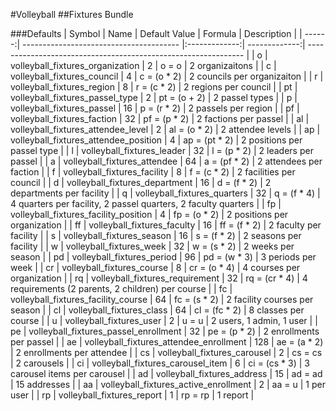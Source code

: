 #Volleyball
##Fixtures Bundle

###Defaults
| Symbol | Name                                    | Default Value | Formula       | Description |
| ------:| --------------------------------------- |:-------------:| -------------:| -------------------------------------------------------------- |
| o      | volleyball_fixtures_organization        | 2             | o = o         | 2 organizaitons                                                |
| c      | volleyball_fixtures_council             | 4             | c = (o * 2)   | 2 councils per organizaiton                                    |
| r      | volleyball_fixtures_region              | 8             | r = (c * 2)   | 2 regions per council                                          |
| pt     | volleyball_fixtures_passel_type         | 2             | pt = (o + 2)  | 2 passel types                                                 |
| p      | volleyball_fixtures_passel              | 16            | p = (r * 2)   | 2 passels per region                                           |
| pf     | volleyball_fixtures_faction             | 32            | pf = (p * 2)  | 2 factions per passel                                          |
| al     | volleyball_fixtures_attendee_level      | 2             | al = (o * 2)  | 2 attendee levels                                              |
| ap     | volleyball_fixtures_attendee_position   | 4             | ap = (pt * 2) | 2 positions per passel type                                    |
| l      | volleyball_fixtures_leader              | 32            | l = (p * 2)   | 2 leaders per passel                                           |
| a      | volleyball_fixtures_attendee            | 64            | a = (pf * 2)  | 2 attendees per faction                                        |
| f      | volleyball_fixtures_facility            | 8             | f = (c * 2)   | 2 facilities per council                                       |
| d      | volleyball_fixtures_department          | 16            | d = (f * 2)   | 2 departments per facility                                     |
| q      | volleyball_fixtures_quarters            | 32            | q = (f * 4)   | 4 quarters per facility, 2 passel quarters, 2 faculty quarters |
| fp     | volleyball_fixtures_facility_position   | 4             | fp = (o * 2)  | 2 positions per organization                                   |
| ff     | volleyball_fixtures_faculty             | 16            | ff = (f * 2)  | 2 faculty per facility                                         |
| s      | volleyball_fixtures_season              | 16            | s = (f * 2)   | 2 seasons per facility                                         |
| w      | volleyball_fixtures_week                | 32            | w = (s * 2)   | 2 weeks per season                                             |
| pd     | volleyball_fixtures_period              | 96            | pd = (w * 3)  | 3 periods per week                                             |
| cr     | volleyball_fixtures_course              | 8             | cr = (o * 4)  | 4 courses per organization                                     |
| rq     | volleyball_fixtures_requirement         | 32            | rq = (cr * 4) | 4 requirements (2 parents, 2 children) per course              |
| fc     | volleyball_fixtures_facility_course     | 64            | fc = (s * 2)  | 2 facility courses per season                                  |
| cl     | volleyball_fixtures_class               | 64            | cl = (fc * 2) | 8 classes per course                                           |
| u      | volleyball_fixtures_user                | 2             | u = u         | 2 users, 1 admin, 1 user                                       |
| pe     | volleyball_fixtures_passel_enrollment   | 32            | pe = (p * 2)  | 2 enrollments per passel                                       |
| ae     | volleyball_fixtures_attendee_enrollment | 128           | ae = (a * 2)  | 2 enrollments per attendee                                     |
| cs     | volleyball_fixtures_carousel            | 2             | cs = cs       | 2 carousels                                                    |
| ci     | volleyball_fixtures_carousel_item       | 6             | ci = (cs * 3) | 3 carousel items per carousel                                  |
| ad     | volleyball_fixtures_address             | 15            | ad = ad       | 15 addresses                                                   |
| aa     | volleyball_fixtures_active_enrollment   | 2             | aa = u        | 1 per user                                                     |
| rp     | volleyball_fixtures_report              | 1             | rp = rp       | 1 report                                                        |
    
